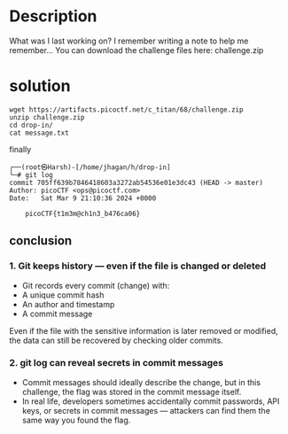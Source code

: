 # Description
What was I last working on? I remember writing a note to help me remember...
You can download the challenge files here:
challenge.zip

# solution
```
wget https://artifacts.picoctf.net/c_titan/68/challenge.zip
unzip challenge.zip
cd drop-in/
cat message.txt
```
finally
```
┌──(root㉿Harsh)-[/home/jhagan/h/drop-in]
└─# git log
commit 705ff639b7846418603a3272ab54536e01e3dc43 (HEAD -> master)
Author: picoCTF <ops@picoctf.com>
Date:   Sat Mar 9 21:10:36 2024 +0000

    picoCTF{t1m3m@ch1n3_b476ca06}
```

## conclusion  
### 1. Git keeps history — even if the file is changed or deleted  
- Git records every commit (change) with:  
- A unique commit hash  
- An author and timestamp  
- A commit message  

Even if the file with the sensitive information is later removed or modified, the data can still be recovered by checking older commits.  

### 2. git log can reveal secrets in commit messages  
- Commit messages should ideally describe the change, but in this challenge, the flag was stored in the commit message itself.  
- In real life, developers sometimes accidentally commit passwords, API keys, or secrets in commit messages — attackers can find them the same way you found the flag.  

